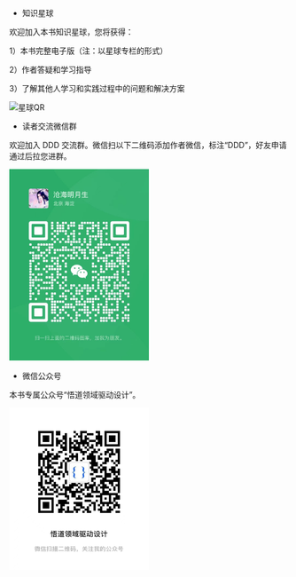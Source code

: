 - 知识星球

欢迎加入本书知识星球，您将获得：

1）本书完整电子版（注：以星球专栏的形式）

2）作者答疑和学习指导

3）了解其他人学习和实践过程中的问题和解决方案

![星球QR](https://s1.ax1x.com/2023/04/15/p9p2mKP.jpg)

- 读者交流微信群

欢迎加入 DDD 交流群。微信扫以下二维码添加作者微信，标注“DDD”，好友申请通过后拉您进群。

<img src="/images/0/qr.jpg" width="50%" height="50%" alt="qr.jpg"/>

- 微信公众号

本书专属公众号“悟道领域驱动设计”。

<div><img src="/images/0/gzh.jpg" width="50%" height="50%" alt="pi1rmB6.jpg" border="0"/></div>
